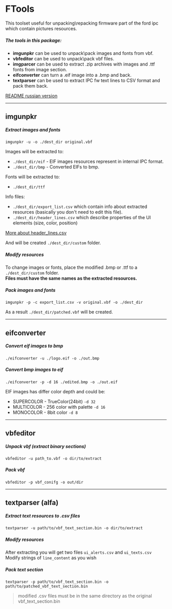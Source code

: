 # FTools

This toolset useful for unpacking\repacking firmware part of the ford ipc which contain pictures resources.

##### The tools in this package:
- **imgunpkr** can be used to unpack\pack images and fonts from vbf.
- **vbfeditor** can be used to unpack\pack vbf files.
- **imgparcer** can be used to extract .zip archives with images and .ttf fonts from image section.
- **eifconverter** can turn a .eif image into a .bmp and back.
- **textparser** can be used to extract IPC fw text lines to CSV format and pack them back.  

[README russian version](README_ru.md)

---

## imgunpkr
##### Extract images and fonts
`imgunpkr -u -o ./dest_dir original.vbf`  

Images will be extracted to:
- `./dest_dir/eif` - EIF images resources represent in internal IPC format.   
- `./dest_dir/bmp` - Converted EIFs to bmp.  
    
Fonts will be extracted to:
- `./dest_dir/ttf`  
    
Info files:  
- `./dest_dir/export_list.csv` which contain info about extracted resources (basically you don't need to edit this file).  
- `./dest_dir/header_lines.csv` which describe properties of the UI elements (size, color, position)  

[More about header_lines.csv](https://github.com/AuRoN89/FTools/blob/master/Doc/HEADER%20Usage.txt)

And will be created `./dest_dir/custom` folder.  

##### Modify resources
To change images or fonts, place the modified .bmp or .ttf to a `./dest_dir/custom` folder.  
**Files must have the same names as the extracted resources.**

##### Pack images and fonts
`imgunpkr -p -c export_list.csv -v original.vbf -o ./dest_dir`
  
As a result `./dest_dir/patched.vbf` will be created.

---

## eifconverter
##### Convert eif images to bmp  
`./eifconverter -u ./logo.eif -o ./out.bmp`

##### Convert bmp images to eif  
`./eifconverter -p -d 16 ./edited.bmp -o ./out.eif`

EIF images has differ color depth and could be:
- SUPERCOLOR - TrueColor(24bit) `-d 32`
- MULTICOLOR - 256 color with palette `-d 16`
- MONOCOLOR - 8bit color `-d 8`

---

## vbfeditor
##### Unpack vbf (extract binary sections)
`vbfeditor -u path_to.vbf -o dir/to/extract`

##### Pack vbf  
`vbfeditor -p vbf_conifg -o out/dir`

---

## textparser (alfa)  
##### Extract text resources to .csv files  
`textparser -u path/to/vbf_text_section.bin -o dir/to/extract`

##### Modify resources  
After extracting you will get two files `ui_alerts.csv` and `ui_texts.csv`  
Modify strings of `line_content` as you wish  

##### Pack text section  
`textparser -p path/to/vbf_text_section.bin -o path/to/patched_vbf_text_section.bin`  
> modified .csv files must be in the same directory as the original vbf_text_section.bin  